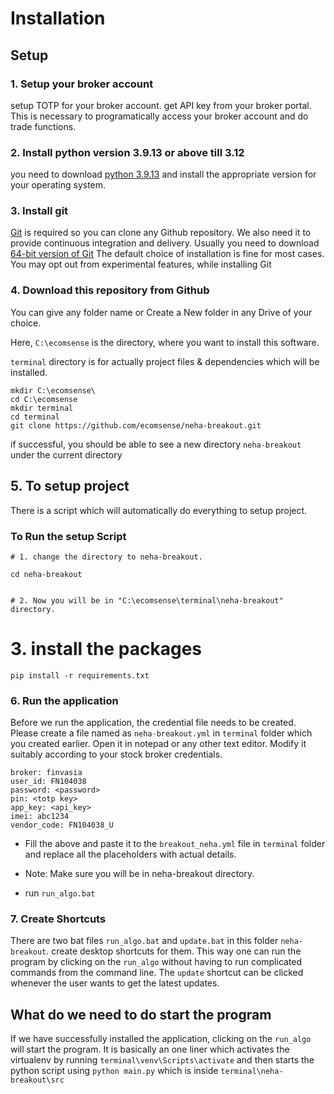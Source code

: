 # Installation

## Setup

### 1. Setup your broker account

setup TOTP for your broker account.
get API key from your broker portal.
This is necessary to programatically access your broker account and do trade functions.

### 2. Install python version 3.9.13 or above till 3.12

you need to download [python 3.9.13](https://www.python.org/downloads/release/python-3913/) and install the appropriate version for
your operating system.

### 3. Install git

[Git](https://git-scm.com/) is required so you can clone any Github repository. We also need  it to
provide continuous integration and delivery. Usually you need to
download [64-bit version of Git](https://github.com/git-for-windows/git/releases/download/v2.44.0.windows.1/Git-2.44.0-64-bit.exe)
The default choice of installation is fine for most cases. You may opt out from experimental features, while installing Git

### 4. Download this repository from Github

You can give any folder name or Create a New folder in any Drive of your choice.

Here, `C:\ecomsense` is the directory, where you want to install this software.

`terminal` directory is for actually project files & dependencies which will be installed.

```
mkdir C:\ecomsense\
cd C:\ecomsense
mkdir terminal
cd terminal
git clone https://github.com/ecomsense/neha-breakout.git
```

if successful, you should be able to see a new directory `neha-breakout` under the current directory

## 5. To setup project

There is a script which will automatically do everything to setup project.

### To Run the setup Script

```
# 1. change the directory to neha-breakout. 

cd neha-breakout


# 2. Now you will be in "C:\ecomsense\terminal\neha-breakout" directory.
```

# 3. install the packages

`pip install -r requirements.txt`

### 6. Run the application

Before we run the application, the credential file needs to be created. Please create a file named as `neha-breakout.yml` in `terminal` folder which you created earlier. Open it in notepad or any other text editor. Modify it suitably according to your stock broker credentials.

```
broker: finvasia
user_id: FN104038
password: <password>
pin: <totp key>
app_key: <api_key>
imei: abc1234
vendor_code: FN104038_U
```

* Fill the above  and paste it to the `breakout_neha.yml` file in `terminal` folder and replace all the placeholders with actual details.

* Note: Make sure you will be in neha-breakout directory.

* run `run_algo.bat`

### 7. Create Shortcuts

There are two bat files `run_algo.bat` and `update.bat` in this folder `neha-breakout`. create desktop shortcuts for them. This way one can run the program by clicking on the `run_algo` without having to run complicated commands from the command line. The `update` shortcut can be clicked whenever the user wants to get the latest updates.

## What do we need to do start the program

If we have successfully installed the application, clicking on the `run_algo` will start the program. It is basically an one liner which activates the virtualenv by running `terminal\venv\Scripts\activate` and then starts the python script using `python main.py` which is inside `terminal\neha-breakout\src`
